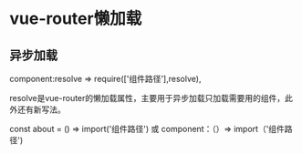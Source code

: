 # vue-router懒加载

## 异步加载

component:resolve => require(['组件路径'],resolve),

resolve是vue-router的懒加载属性，主要用于异步加载只加载需要用的组件，此外还有新写法。

const about = () => import('组件路径')  或
component：（）=> import（'组件路径')